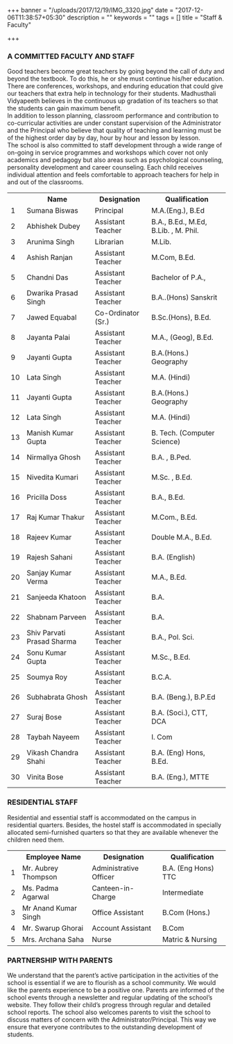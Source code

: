 +++
banner = "/uploads/2017/12/19/IMG_3320.jpg"
date = "2017-12-06T11:38:57+05:30"
description = ""
keywords = ""
tags = []
title = "Staff & Faculty"

+++
### A COMMITTED FACULTY AND STAFF

Good teachers become great teachers by going beyond the call of duty and beyond the textbook. To do this, he or she must continue his/her education. There are conferences, workshops, and enduring education that could give our teachers that extra help in technology for their students. Madhusthali Vidyapeeth believes in the continuous up gradation of its teachers so that the students can gain maximum benefit. <br>
In addition to lesson planning, classroom performance and contribution to co-curricular activities are under constant supervision of the Administrator and the Principal who believe that quality of teaching and learning must be of the highest order day by day, hour by hour and lesson by lesson. <br>
The school is also committed to staff development through a wide range of on-going in service programmes and workshops which cover not only academics and pedagogy but also areas such as psychological counseling, personality development and career counseling. Each child receives individual attention and feels comfortable to approach teachers for help in and out of the classrooms.

<table class="fees-table"> <tr><th></th><th>Name</th><th>Designation</th><th>Qualification</th></tr> <tr><td>1</td><td>Sumana Biswas</td><td>Principal</td><td>M.A.(Eng.), B.Ed</td></tr> <tr><td>2</td><td>Abhishek  Dubey</td><td>Assistant Teacher</td><td>B.A., B.Ed., M.Ed, B.Lib. ,  M. Phil.</td></tr> <tr><td>3</td><td>Arunima  Singh</td><td>Librarian</td><td>M.Lib.</td></tr> <tr><td>4</td><td>Ashish  Ranjan</td><td>Assistant Teacher</td><td>M.Com, B.Ed.</td></tr> <tr><td>5</td><td>Chandni  Das</td><td>Assistant Teacher</td><td>Bachelor of P.A.,</td></tr><tr><td>6</td><td>Dwarika  Prasad Singh</td><td>Assistant Teacher</td><td>B.A..(Hons) Sanskrit</td></tr> <tr><td>7</td><td>Jawed  Equabal</td><td>Co-Ordinator (Sr.)</td><td>B.Sc.(Hons), B.Ed.</td></tr> <tr><td>8</td><td>Jayanta   Palai</td><td>Assistant Teacher</td><td>M.A., (Geog), B.Ed.</td></tr> <tr><td>9</td><td>Jayanti  Gupta</td><td>Assistant Teacher</td><td>B.A.(Hons.) Geography</td></tr> <tr><td>10</td><td>Lata  Singh</td><td>Assistant Teacher</td><td>M.A. (Hindi)</td></tr> <tr><td>11</td><td>Jayanti  Gupta</td><td>Assistant Teacher</td><td>B.A.(Hons.) Geography</td></tr> <tr><td>12</td><td>Lata  Singh</td><td>Assistant Teacher</td><td>M.A. (Hindi)</td></tr> <tr><td>13</td><td>Manish Kumar Gupta</td><td>Assistant Teacher</td><td>B. Tech. (Computer Science)</td></tr> <tr><td>14</td><td>Nirmallya  Ghosh</td><td>Assistant Teacher</td><td>B.A. , B.Ped.</td></tr> <tr><td>15</td><td>Nivedita  Kumari</td><td>Assistant Teacher</td><td>M.Sc. , B.Ed.</td></tr> <tr><td>16</td><td>Pricilla   Doss</td><td>Assistant Teacher</td><td>B.A., B.Ed.</td></tr> <tr><td>17</td><td>Raj Kumar  Thakur</td><td>Assistant Teacher</td><td>M.Com., B.Ed.</td></tr> <tr><td>18</td><td>Rajeev   Kumar</td><td>Assistant Teacher</td><td>Double M.A., B.Ed.</td></tr> <tr><td>19</td><td>Rajesh  Sahani</td><td>Assistant Teacher</td><td>B.A. (English)</td></tr> <tr><td>20</td><td>Sanjay Kumar Verma</td><td>Assistant Teacher</td><td>M.A., B.Ed.</td></tr> <tr><td>21</td><td>Sanjeeda   Khatoon</td><td>Assistant Teacher</td><td>B.A.</td></tr> <tr><td>22</td><td>Shabnam  Parveen</td><td>Assistant Teacher</td><td>B.A.</td></tr> <tr><td>23</td><td>Shiv Parvati Prasad Sharma</td><td>Assistant Teacher</td><td>B.A., Pol. Sci.</td></tr> <tr><td>24</td><td>Sonu  Kumar Gupta</td><td>Assistant Teacher</td><td>M.Sc., B.Ed.</td></tr> <tr><td>25</td><td>Soumya  Roy</td><td>Assistant Teacher</td><td>B.C.A.</td></tr> <tr><td>26</td><td>Subhabrata  Ghosh</td><td>Assistant Teacher</td><td>B.A. (Beng.), B.P.Ed</td></tr> <tr><td>27</td><td>Suraj  Bose</td><td>Assistant Teacher</td><td>B.A. (Soci.), CTT, DCA</td></tr> <tr><td>28</td><td>Taybah  Nayeem</td><td>Assistant Teacher</td><td>I. Com</td></tr> <tr><td>29</td><td>Vikash Chandra  Shahi</td><td>Assistant Teacher</td><td>B.A. (Eng) Hons, B.Ed.</td></tr> <tr><td>30</td><td>Vinita  Bose</td><td>Assistant Teacher</td><td>B.A. (Eng.), MTTE</td></tr>  </table>

### RESIDENTIAL STAFF

Residential and essential staff is accommodated on the campus in residential quarters. Besides, the hostel staff is accommodated in specially allocated semi-furnished quarters so that they are available whenever the children need them.

<table class="fees-table">
<tr><th></th><th>	Employee Name</th><th>Designation</th><th>Qualification</th></tr>
<tr><td>1</td><td>Mr. Aubrey Thompson</td><td>Administrative Officer</td><td>B.A. (Eng Hons) TTC</td></tr>
<tr><td>2</td><td>Ms. Padma Agarwal</td><td>Canteen-in-Charge</td><td>Intermediate</td></tr>
<tr><td>3</td><td>Mr Anand Kumar Singh</td><td>Office Assistant</td><td>B.Com (Hons.)</td></tr>
<tr><td>4</td><td>Mr. Swarup Ghorai</td><td>Account Assistant</td><td>B.Com</td></tr>
<tr><td>5</td><td>Mrs. Archana Saha</td><td>Nurse</td><td>Matric & Nursing</td></tr>
</table>

### PARTNERSHIP WITH PARENTS

We understand that the parent’s active participation in the activities of the school is essential if we are to flourish as a school community. We would like the parents experience to be a positive one. Parents are informed of the school events through a newsletter and regular updating of the school’s website. They follow their child’s progress through regular and detailed school reports. The school also welcomes parents to visit the school to discuss matters of concern with the Administrator/Principal. This way we ensure that everyone contributes to the outstanding development of students.